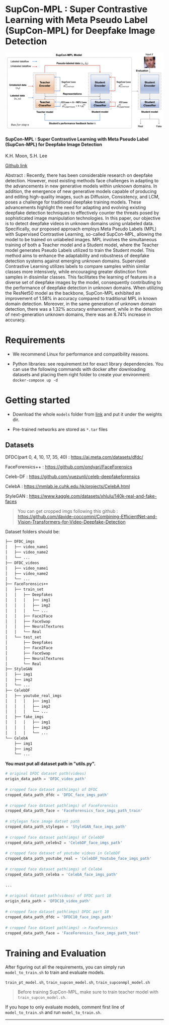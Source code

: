 # SupCon-MPL : Super Contrastive Learning with Meta Pseudo Label (SupCon-MPL) for Deepfake Image Detection

<img src="./imgs/model.png">

#### SupCon-MPL : Super Contrastive Learning with Meta Pseudo Label (SupCon-MPL) for Deepfake Image Detection
K.H. Moon, S.H. Lee

[Github link](https://github.com/drmoon-1st/SupCon-MPL.git)

Abstract : Recently, there has been considerable research on deepfake detection. However, most existing methods face challenges in adapting to the advancements in new generative models within unknown domains. In addition, the emergence of new generative models capable of producing and editing high-quality images, such as Diffusion, Consistency, and LCM, poses a challenge for traditional deepfake training models. These advancements highlight the need for adapting and evolving existing deepfake detection techniques to effectively counter the threats posed by sophisticated image manipulation technologies. In this paper, our objective is to detect deepfake videos in unknown domains using unlabeled data. Specifically, our proposed approach employs Meta Pseudo Labels (MPL) with Supervised Contrastive Learning, so-called SupCon-MPL, allowing the model to be trained on unlabeled images. MPL involves the simultaneous training of both a Teacher model and a Student model, where the Teacher model generates Pseudo Labels utilized to train the Student model. This method aims to enhance the adaptability and robustness of deepfake detection systems against emerging unknown domains. Supervised Contrastive Learning utilizes labels to compare samples within similar classes more intensively, while encouraging greater distinction from samples in dissimilar classes. This facilitates the learning of features in a diverse set of deepfake images by the model, consequently contributing to the performance of deepfake detection in unknown domains. When utilizing the ResNet50 model as the backbone, SupCon-MPL exhibited an improvement of 1.58% in accuracy compared to traditional MPL in known domain detection. Moreover, in the same generation of unknown domain detection, there was a 1.32% accuracy enhancement, while in the detection of next-generation unknown domains, there was an 8.74% increase in accuracy.

# Requirements

- We recommend Linux for performance and compatibility reasons.

- Python libraries: see requirement.txt for exact library dependencies. You can use the following commands with docker after downloading datasets and placing them right folder to create your environment: `docker-compose up -d`

# Getting started

- Download the whole `models` folder from [link](https://drive.google.com/drive/folders/1nToXe0Ll86GXBOVw0OsS-VB6XkTi7U08?usp=sharing) and put it under the weights dir.

- Pre-trained networks are stored as `*.tar` files

## Datasets
DFDC(part 0, 4, 10, 17, 35, 40) : https://ai.meta.com/datasets/dfdc/

FaceForensics++ : https://github.com/ondyari/FaceForensics

Celeb-DF : https://github.com/yuezunli/celeb-deepfakeforensics

CelebA : https://mmlab.ie.cuhk.edu.hk/projects/CelebA.html

StyleGAN : https://www.kaggle.com/datasets/xhlulu/140k-real-and-fake-faces

> You can get cropped imgs following this github : https://github.com/davide-coccomini/Combining-EfficientNet-and-Vision-Transformers-for-Video-Deepfake-Detection

Dataset folders should be:

```bash
├── DFDC_imgs
│   ├── video_name1
│   ├── video_name2
│   └── ...
├── DFDC_videos
│   ├── video_name1
│   ├── video_name2
│   └── ...
├── FaceForensics++
│   ├── train_set
│   │   ├── Deepfakes
│   │   │   ├── img1
│   │   │   ├── img2
│   │   │   └── ...
│   │   ├── Face2Face
│   │   ├── FaceSwap
│   │   ├── NeuralTextures
│   │   └── Real
│   └── test_set
│       ├── Deepfakes
│       ├── Face2Face
│       ├── FaceSwap
│       ├── NeuralTextures
│       └── Real
├── StyleGAN
│   ├── img1
│   ├── img2
│   └── ...
├── CelebDF
│   ├── youtube_real_imgs
│   │   │   ├── img1
│   │   │   ├── img2
│   │   │   └── ...
│   ├── fake_imgs
│   │   │   ├── img1
│   │   │   ├── img2
│   │   │   └── ...
└── CelebA
    ├── img1
    ├── img2
    └── ...
``` 

**You must put all dataset path in "utils.py".**

```python
# original DFDC dataset path(videos)
origin_data_path = 'DFDC_video_path' 

# cropped face dataset path(imgs) of DFDC
cropped_data_path_dfdc = 'DFDC_face_imgs_path' 

# cropped face dataset path(imgs) of FaceForensics
cropped_data_path_face = 'FaceForensics_face_imgs_path_train' 

# stylegan face image datset path
cropped_data_path_stylegan = 'StyleGAN_face_imgs_path'

# cropped face dataset path(imgs) of CelebDF
cropped_data_path_celebv2 = 'CelebDF_face_imgs_path'

# cropped face dataset of youtube videos in CelebDF
cropped_data_path_youtube_real = 'CelebDF_Youtube_face_imgs_path'

# cropped face dataset path(imgs) of CelebA
cropped_data_path_celeba = 'CelebA_face_imgs_path'

...

# original dataset path(videos) of DFDC part 10
origin_data_path = 'DFDC10_video_path' 

# cropped face dataset path(imgs) DFDC part 10
cropped_data_path_dfdc = 'DFDC10_face_imgs_path' 

# cropped face dataset path(imgs) -> FaceForensics
cropped_data_path_face = 'FaceForensics_face_imgs_path_test' 
```

# Training and Evaluation
After figuring out all the requirements, you can simply run `model_to_train.sh` to train and evaluate models.

`train_pt_model.sh`,
`train_supcon_model.sh`,
`train_supconmpl_model.sh`

> Before training SupCon-MPL, make sure to train teacher model with `train_supcon_model.sh`.


If you hope to only evaluate models, comment first line of `model_to_train.sh` and run `model_to_train.sh`.

-----
